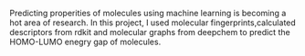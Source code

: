 Predicting properities of molecules using machine learning is becoming a hot area of research. 
In this project, I used molecular fingerprints,calculated descriptors from rdkit and molecular graphs from deepchem to predict the HOMO-LUMO enegry gap of molecules. 
